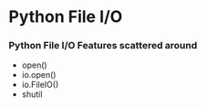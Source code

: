 # Python File I/O

### Python File I/O Features scattered around
- open()
- io.open()
- io.FileIO()
- shutil
